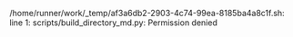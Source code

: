 /home/runner/work/_temp/af3a6db2-2903-4c74-99ea-8185ba4a8c1f.sh: line 1: scripts/build_directory_md.py: Permission denied
